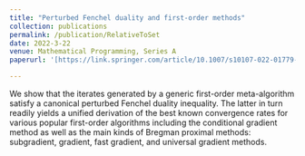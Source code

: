 ```yaml
---
title: "Perturbed Fenchel duality and first-order methods"
collection: publications
permalink: /publication/RelativeToSet
date: 2022-3-22
venue: Mathematical Programming, Series A
paperurl: '[https://link.springer.com/article/10.1007/s10107-022-01779-7]'

---
```


We show that the iterates generated by a generic first-order meta-algorithm satisfy a canonical perturbed Fenchel duality inequality. The latter in turn 
readily yields a unified derivation of the best known convergence rates for various popular first-order algorithms including the conditional gradient 
method as well as the main kinds of Bregman proximal methods: subgradient, gradient, fast gradient, and universal gradient methods.
